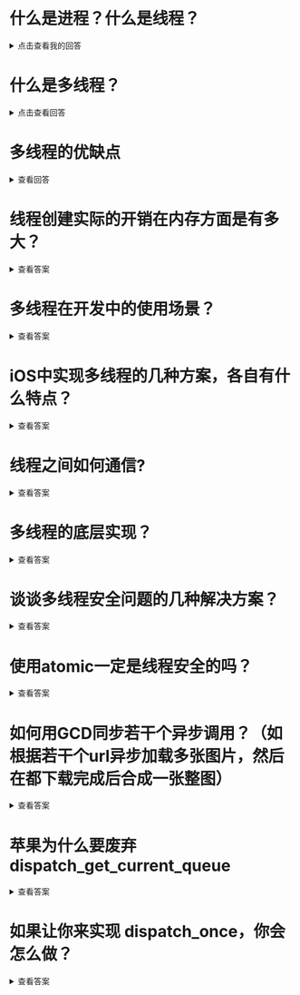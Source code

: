 
# 什么是进程？什么是线程？
<details>
  <summary>点击查看我的回答</summary>
  进程是系统的最小单元，一个程序在系统中拥有一个进程。系统由多个进程组成，一个进程拥有独立的内存区域。一个进程可以拥有多个线程，但是一定存在一个主线程。线程之间公用内存区域。主线程最大拥有1M的内存空间，子线程最大拥有512K的内存空间。
</details>

# 什么是多线程？
<details>
  <summary>点击查看回答</summary>
  因为CPU一次只能执行一个任务，但是CPU的处理速度十分的快。迅速的切换处理任务，就造成了并发执行的假象。这样的处理任务就叫做多线程。
  多线程是从硬件或者软件实现多个线程并发执行的技术。
</details>

# 多线程的优缺点
<details>
  <summary>查看回答</summary>
  优点是可以充分的利用多核的特性充分的利用资源，可以节省等待任务完成的时间。缺点是新增加一个子线程就要开辟512K的内存空间，造成内存暴涨。CPU的调用任务增多，造成运行温度升高，如果创建的子线程过多，可能造成程序卡死。多线程因为是资源共享，如果加锁不当则直接导致崩溃，加锁会影响程序的运行性能。
</details>

# 线程创建实际的开销在内存方面是有多大？
<details>
<summary>查看答案</summary>
  创建一个线程需要消耗90毫秒在栈创建512K的内存空间，占据1K的内核空间。
</details>

# 多线程在开发中的使用场景？
<details>
<summary>查看答案</summary>
  - 网络请求
  
  - 图片下载
  
  - 文件处理
  
  - 数据存储
  
  - 其他异步执行的任务
</details>

# iOS中实现多线程的几种方案，各自有什么特点？
<details>
  <summary>查看答案</summary>
  iOS中实现多线程主要有四种方式
  
  - ptheard

  > 这个是基于C的线程管理，跨平台，使用复杂，程序员管理，iOS开发中也不会去使用。

  - NSTheard
  
  > 这个是基于面向对象操作线程的，使用起来简单。局限性较强，不能设置依赖，当线程开始时候也不能取消线程。线程程序员自己管理，线程之间无法通信。
  
  - GCD
  
  > 基于C语言封装的线程管理，程序自己管理。基于闭包，使用简单。GCD分为异步执行和同步执行，一个线程分串行和并发两种。GCD常用dispatch_one用于一次执行代码创建单利，dispatch_apply可以异步执行循环，提高执行效率。dispatch_group可以同时异步一组任务等待完成。dispatch_barrier_async通过设置阻断可以让一些线程先执行，一些线程后执行。dispatch_semaphore可以进行数据加锁操作，也可以等待线程处理。dispatch_after可以做延时操作，dispatch_time可以做定时器。
  
  - NSOperation
  
  > 是基于GCD的封装，面向对象。没有GCD使用方便简单，但是可以添加线程依赖，并且支持线程取消，程序自己管理线程。对于创建的NSOperation添加到NSOperationQueue可以自动异步执行。没有添加直接执行start方法的会在当前线程执行任务。我们通常通过NSOperation的两个子类进行创建，也可以自己创建NSOperation子类自定义来使用。
</details>

# 线程之间如何通信?
<details>
  <summary>查看答案</summary>
  
  - performSelector:onThread:withObject:waitUntilDone:方法
  
  - NSMachPort
</details>
  
# 多线程的底层实现？
<details>
<summary>查看答案</summary>
底层是基于Mach线程实现的
</details>

# 谈谈多线程安全问题的几种解决方案？
<details>
<summary>查看答案</summary>
 我们通畅在开发中可以通过下面的集中方案解决线程安全，最简单是使用atomic保证属性访问的线程安全，但是对于可变的数组和字典来说不是线程安全的。还可以通过NSLock进行加锁，可以通过dispatch_semaphore信号量保持线程同步，还可以用@synchronized保障self线程安全。还可以使用POSIX互斥锁来解决线程安全，不太常用。
</details>

# 使用atomic一定是线程安全的吗？
<details>
<summary>查看答案</summary>
  如果是基本变量类型是线程安全的，atomic线程安全核心是在属性的set和get方法内部自动加锁。但是只是保证了属性的赋值和获取加锁。但是比如针对于可变的数组和字典，对于数组和字典变更内容没有没有加锁的，所以atomic不是绝对线程安全的。
</details>

# 如何用GCD同步若干个异步调用？（如根据若干个url异步加载多张图片，然后在都下载完成后合成一张整图）
<details>
<summary>查看答案</summary>
  这个我们知道多线程实现方案有四种，pthread难用还不如NSTheard明显不行。NSTheard只针对单个线程使用，功能少，线程通信都没。NSOperation这个特点就是依赖和取消线程，明显也不能解决。剩下就只能用GCD来解决了，通过对于GCD的了解，我们可以用dispatch_group和信号量来做。
  
  - 利用dispatch_group
  
  ```objc
    dispatch_group_t group = dispatch_group_create();
    dispatch_queue_t queue = dispatch_queue_create("dispatch_group", DISPATCH_QUEUE_CONCURRENT);
    dispatch_group_async(group, queue, ^{
        NSLog(@"下载图片1");
    });
    dispatch_group_async(group, queue, ^{
        NSLog(@"下载图片2");
    });
    dispatch_group_async(group, queue, ^{
        NSLog(@"下载图片3");
    });
    dispatch_group_async(group, queue, ^{
        NSLog(@"下载图片4");
    });
    dispatch_group_notify(group, queue, ^{
        NSLog(@"合成图片完成");
    });
  ```
  
  - dispatch_barrier_async阻断
  
  ```objc
    dispatch_queue_t queue = dispatch_queue_create("queue", DISPATCH_QUEUE_CONCURRENT);
    dispatch_async(queue, ^{
        NSLog(@"下载图片1");
    });
    dispatch_async(queue, ^{
        NSLog(@"下载图片2");
    });
    dispatch_async(queue, ^{
        NSLog(@"下载图片3");
    });
    dispatch_async(queue, ^{
        NSLog(@"下载图片4");
    });
    dispatch_barrier_async(queue, ^{
        NSLog(@"合成图片");
    });
  ```
  
  - dispatch_semaphore信号量
  
  ```objc
    dispatch_queue_t queue = dispatch_queue_create("queue", DISPATCH_QUEUE_CONCURRENT);
    dispatch_semaphore_t semaphore = dispatch_semaphore_create(4);
    dispatch_async(queue, ^{
        NSLog(@"下载图片1");
        dispatch_semaphore_signal(semaphore);
    });
    dispatch_async(queue, ^{
        NSLog(@"下载图片2");
        dispatch_semaphore_signal(semaphore);
    });
    dispatch_async(queue, ^{
        NSLog(@"下载图片3");
        dispatch_semaphore_signal(semaphore);
    });
    dispatch_async(queue, ^{
        NSLog(@"下载图片4");
        dispatch_semaphore_signal(semaphore);
    });
    dispatch_async(queue, ^{
        for (NSUInteger i = 0; i < 4; i ++) {
            dispatch_semaphore_wait(semaphore, DISPATCH_TIME_FOREVER);
        }
        NSLog(@"合成图片");
    });
  ```
</details>

# 苹果为什么要废弃dispatch_get_current_queue
<details>
<summary>查看答案</summary>
  很容易导致死锁
</details>

# 如果让你来实现 dispatch_once，你会怎么做？
<details>
<summary>查看答案</summary>
  我们都知道dispatch_one声明一个静态变量。猜测一定是根据静态变量是否初始化来控制后面是否还执行。为了做到对于静态变量访问和修改，我们可以采用信号量等让后面执行的进行等待，之后等第一个运行完毕根据静态变量是否初始化来是否运行任务。
</details>
